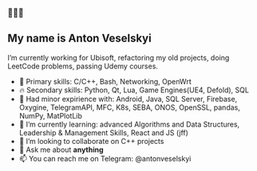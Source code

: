 ### 🧨🧨🧨
## My name is Anton Veselskyi
I’m currently working for Ubisoft,
refactoring my old projects, doing LeetCode problems, passing Udemy courses.  

- 👑 Primary skills: C/C++, Bash, Networking, OpenWrt
- 🔥 Secondary skills: Python, Qt, Lua, Game Engines(UE4, Defold), SQL
- 🧯 Had minor expirience with: Android, Java, SQL Server, Firebase, Oxygine, TelegramAPI, MFC, K8s, SEBA, ONOS, OpenSSL, pandas, NumPy, MatPlotLib
- 🌱 I’m currently learning: advanced Algorithms and Data Structures, Leadership & Management Skills, React and JS (jff)
- 👯 I’m looking to collaborate on C++ projects
- 💬 Ask me about **anything**
- 📫 You can reach me on Telegram: @antonveselskyi 

